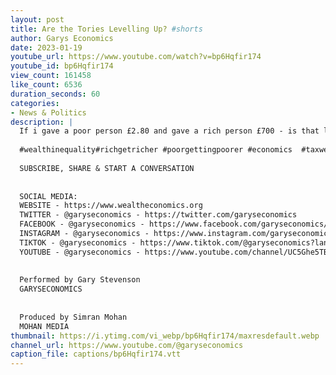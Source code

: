 ```yaml
---
layout: post
title: Are the Tories Levelling Up? #shorts
author: Garys Economics
date: 2023-01-19
youtube_url: https://www.youtube.com/watch?v=bp6Hqfir174
youtube_id: bp6Hqfir174
view_count: 161458
like_count: 6536
duration_seconds: 60
categories:
- News & Politics
description: |
  If i gave a poor person £2.80 and gave a rich person £700 - is that levelling up?
  
  #wealthinequality#richgetricher #poorgettingpoorer #economics  #taxwealthnotwork #garyseconomics
  
  SUBSCRIBE, SHARE & START A CONVERSATION
  
  
  SOCIAL MEDIA:
  WEBSITE - https://www.wealtheconomics.org
  TWITTER - @garyseconomics - https://twitter.com/garyseconomics
  FACEBOOK - @garyseconomics - https://www.facebook.com/garyseconomics/
  INSTAGRAM - @garyseconomics - https://www.instagram.com/garyseconomics/
  TIKTOK - @garyseconomics - https://www.tiktok.com/@garyseconomics?lang=en
  YOUTUBE - @garyseconomics - https://www.youtube.com/channel/UC5Ghe5TBQGYIOANuiNW4hDQ
  
  
  Performed by Gary Stevenson
  GARYSECONOMICS
  
  
  Produced by Simran Mohan
  MOHAN MEDIA
thumbnail: https://i.ytimg.com/vi_webp/bp6Hqfir174/maxresdefault.webp
channel_url: https://www.youtube.com/@garyseconomics
caption_file: captions/bp6Hqfir174.vtt
---
```

